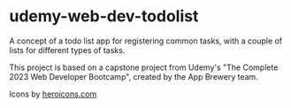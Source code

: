 # udemy-web-dev-todolist
A concept of a todo list app for registering common tasks, with a couple of lists for different types of tasks. 

This project is based on a capstone project from Udemy's "The Complete 2023 Web Developer Bootcamp", created by the App Brewery team.

Icons by [heroicons.com](https://heroicons.com)